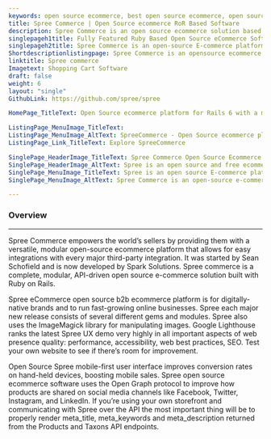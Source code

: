 ```yaml
---
keywords: open source ecommerce, best open source ecommerce, open source ecommerce software,  open source b2b ecommerce platform, open source ecommerce website, headless ecommerce open source
title: Spree Commerce | Open Source ecommerce RoR Based Software
description: Spree Commerce is an open source ecommerce solution based on Ruby on Rails with a mobile first user interface, rich plugins and social media integration.
singlepageh1title: Fully Featured Ruby Based Open Source eCommerce Software
singlepageh2title: Spree Commerce is an open-source E-commerce platform with a responsive user interface, PWA frontend, REST API, GraphQL, and supports 3rd party integrations.
Shortdescriptionlistingpage: Spree Commerce is an opensource ecommerce solution based on Ruby on Rails with several official extensions and 3rd party integrations available.
linktitle: Spree commerce
Imagetext: Shopping Cart Software 
draft: false
weight: 6
layout: "single"
GithubLink: https://github.com/spree/spree

HomePage_TitleText: Open Source ecommerce platform for Rails 6 with a modern UX

ListingPage_MenuImage_TitleText: 
ListingPage_MenuImage_AltText: SpreeCommerce - Open Source ecommerce platform for Rails 6 with a modern UX
ListingPage_Link_TitleText: Explore SpreeCommerce

SinglePage_HeaderImage_TitleText: Spree Commerce Open Source Ecommerce Software
SinglePage_HeaderImage_AltText: Spree is an open source and free ecommerce software
SinglePage_MenuImage_TitleText: Spree is an open source E-commerce platform for Rails 6 with a modern UX
SinglePage_MenuImage_AltText: Spree Commerce is an open-source e-commerce solution based on Ruby on Rails

---
```


### **Overview**
--------

Spree Commerce empowers the world’s sellers by providing them with a versatile, modular open-source ecommerce platform that allows for easy integrations with every major third-party integration. It was started by Sean Schofield and is now developed by Spark Solutions. Spree commerce is a complete, modular, API-driven open source e-commerce solution built with Ruby on Rails.

Spree eCommerce open source b2b ecommerce platform is for digitally-native brands and to run fast-growing online businesses. Spree each major new release consists of several different gems and modules. Spree also uses the ImageMagick library for manipulating images. Google Lighthouse ranks the latest Spree UX demo very highly in all important aspects of web presence quality: performance, accessibility, web best practices, SEO. Test your own website to see if there’s room for improvement.

Open Source Spree mobile-first user interface improves conversion rates on hand-held devices, boosting mobile sales. Spree open source ecommerce software uses the Open Graph protocol to improve how products are shared on social media channels like Facebook, Twitter, Instagram, and LinkedIn. If you’re using your own storefront and communicating with Spree over the API the most important thing will be to properly render meta\_title, meta\_keywords and meta\_description returned from the Products and Taxons API endpoints.